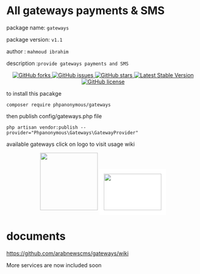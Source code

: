  # All gateways payments & SMS
 package name: `gateways`
 
 
 package version: `v1.1`
 
 
 author : `mahmoud ibrahim`
 
 
 description :`provide gateways payments and SMS`
 
 <p align="center">

 

<a href="https://github.com/arabnewscms/gateways">
    <img src="https://img.shields.io/github/forks/arabnewscms/gateways" alt="GitHub forks">
</a>

<a href="https://github.com/arabnewscms/gateways">
    <img src="https://img.shields.io/github/issues/arabnewscms/gateways" alt="GitHub issues">
</a>

<a href="https://github.com/arabnewscms/gateways">
    <img src="https://img.shields.io/github/stars/arabnewscms/gateways" alt="GitHub stars">
</a>

<a href="https://packagist.org/packages/phpanonymous/gateways">
    <img src="https://img.shields.io/packagist/v/phpanonymous/gateways" alt="Latest Stable Version" style="max-width:100%;">
</a>

<a href="https://github.com/arabnewscms/gateways">
    <img src="https://img.shields.io/github/license/arabnewscms/gateways" alt="GitHub license">
</a>

</p>
 
to install this pacakge 

```
composer require phpanonymous/gateways
```

then publish config/gateways.php file 

```
php artisan vendor:publish --provider="Phpanonymous\Gateways\GatewayProvider"
```

available gateways click on logo to visit usage wiki 

<p align="center">
    <a href="https://github.com/arabnewscms/gateways/wiki/Fawry-Gateway"><img src="https://fawry.com/wp-content/uploads/2019/02/fawry-245x180.png" width="250" height="250" style="width:150px;height:150px;"></a>  
    <a href="https://github.com/arabnewscms/gateways/wiki/Moyasar-Gateway"><img src="https://s3-eu-west-1.amazonaws.com/moyasar.api.assets.prod/images/moyasar-logo.png" width="250" height="95" style="width:150px;height:95px;background-color: #fff;
    padding: 12px;"></a>
</p>

# documents

https://github.com/arabnewscms/gateways/wiki

More services are now included soon

